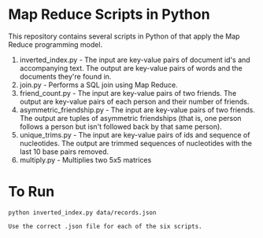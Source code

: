 Map Reduce Scripts in Python
===========

This repository contains several scripts in Python of that apply the Map Reduce programming model. 

1. inverted_index.py - The input are key-value pairs of document id's and accompanying text. The output are key-value pairs of words and the documents they're found in.
2. join.py - Performs a SQL join using Map Reduce.
3. friend_count.py -  The input are key-value pairs of two friends. The output are key-value pairs of each person and their number of friends.
4. asymmetric_friendship.py - The input are key-value pairs of two friends. The output are tuples of asymmetric friendships (that is, one person follows a person but isn't followed back by that same person).
5. unique_trims.py - The input are key-value pairs of ids and sequence of nucleotides. The output are trimmed sequences of nucleotides with the last 10 base pairs removed.
6. multiply.py - Multiplies two 5x5 matrices

To Run
=========

```
python inverted_index.py data/records.json
```

```
Use the correct .json file for each of the six scripts.
```
